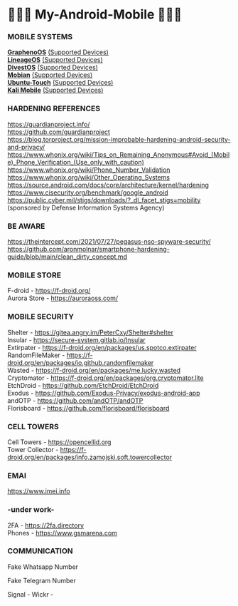 # 📱📱📱 My-Android-Mobile 📱📱📱 

### MOBILE SYSTEMS
**[GraphenoOS](https://grapheneos.org/)** [(Supported Devices)](https://grapheneos.org/faq#supported-devices)  
**[LineageOS](https://wiki.lineageos.org/)** [(Supported Devices)](https://wiki.lineageos.org/devices/)  
**[DivestOS](https://divestos.org/)** [(Supported Devices)](https://divestos.org/pages/devices)  
**[Mobian](https://mobian-project.org/)** [(Supported Devices)](https://wiki.debian.org/Mobian/Devices)  
**[Ubuntu-Touch](https://ubuntu-touch.io/)** [(Supported Devices)](https://ubports.com/nl/supported-products)  
**[Kali Mobile](https://www.kali.org/get-kali/#kali-mobile)** [(Supported Devices)](https://www.kali.org/get-kali/#kali-mobile)  

### HARDENING REFERENCES  
https://guardianproject.info/  
https://github.com/guardianproject  
https://blog.torproject.org/mission-improbable-hardening-android-security-and-privacy/  
https://www.whonix.org/wiki/Tips_on_Remaining_Anonymous#Avoid_(Mobile)_Phone_Verification_(Use_only_with_caution)  
https://www.whonix.org/wiki/Phone_Number_Validation  
https://www.whonix.org/wiki/Other_Operating_Systems  
https://source.android.com/docs/core/architecture/kernel/hardening  
https://www.cisecurity.org/benchmark/google_android  
https://public.cyber.mil/stigs/downloads/?_dl_facet_stigs=mobility (sponsored by Defense Information Systems Agency)  

### BE AWARE
https://theintercept.com/2021/07/27/pegasus-nso-spyware-security/  
https://github.com/aronmolnar/smartphone-hardening-guide/blob/main/clean_dirty_concept.md  

### MOBILE STORE  
F-droid - https://f-droid.org/  
Aurora Store - https://auroraoss.com/  

### MOBILE SECURITY  
Shelter - https://gitea.angry.im/PeterCxy/Shelter#shelter  
Insular - https://secure-system.gitlab.io/Insular  
Extirpater - https://f-droid.org/en/packages/us.spotco.extirpater  
RandomFileMaker - https://f-droid.org/en/packages/io.github.randomfilemaker  
Wasted - https://f-droid.org/en/packages/me.lucky.wasted  
Cryptomator - https://f-droid.org/en/packages/org.cryptomator.lite  
EtchDroid - https://github.com/EtchDroid/EtchDroid  
Exodus - https://github.com/Exodus-Privacy/exodus-android-app  
andOTP - https://github.com/andOTP/andOTP  
Florisboard - https://github.com/florisboard/florisboard  

### CELL TOWERS
Cell Towers - https://opencellid.org  
Tower Collector - https://f-droid.org/en/packages/info.zamojski.soft.towercollector  

### EMAI
https://www.imei.info  

### -under work-
2FA - https://2fa.directory  
Phones - https://www.gsmarena.com  

### COMMUNICATION

Fake Whatsapp Number  

Fake Telegram Number  

Signal - 
Wickr - 



